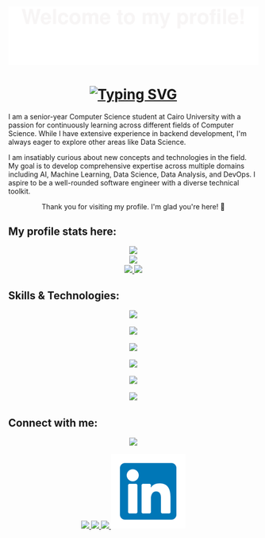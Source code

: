 <p align="center"> 
  <img src="assets/Bottom_up.svg">
</p>
<div align="center">
  <h1>
    <a href="https://git.io/typing-svg"><img src="https://readme-typing-svg.herokuapp.com?font=Fira+Code&weight=500&size=40&pause=1000&color=F7C213&center=true&vCenter=true&width=435&height=70&lines=Hi%2C+I'm+Omar%F0%9F%91%8B" alt="Typing SVG" /></a>
  </h1>
</div>

<p>
I am a senior-year Computer Science student at Cairo University with a passion for continuously learning across different fields of Computer Science. While I have extensive experience in backend development, I'm always eager to explore other areas like Data Science.

I am insatiably curious about new concepts and technologies in the field. My goal is to develop comprehensive expertise across multiple domains including AI, Machine Learning, Data Science, Data Analysis, and DevOps. I aspire to be a well-rounded software engineer with a diverse technical toolkit.
</p>
<p align="center">
Thank you for visiting my profile. I'm glad you're here! 🎉
</p>

## **My profile stats here:**

<div align="center">
  <a href="https://github.com/Omarr-kh">
    <img src="http://github-profile-summary-cards.vercel.app/api/cards/profile-details?username=Omarr-kh&theme=slateorange" />
  </a>
  
  </div>

<div align="center">
  <a href="https://github.com/Omarr-kh">
    <img src="https://github-readme-streak-stats.herokuapp.com?user=Omarr-kh&theme=rising-sun&hide_border=true&exclude_days=Sun" />
  </a>
  
</div>
  
<div align="center">
  <a href="https://github.com/Omarr-kh">
    <img src="http://github-profile-summary-cards.vercel.app/api/cards/stats?username=Omarr-kh&theme=slateorange" />
    <img src="http://github-profile-summary-cards.vercel.app/api/cards/most-commit-language?username=Omarr-kh&theme=slateorange" />
  </a>
</div>

## **Skills & Technologies:**

<div align="center">
  <p align="center">
    <img src="https://count.getloli.com/get/@Omarr-kh.github.readme" width="200"/>
  </p>
</div>

<div align="center">
  <p align="center">
    <img src="https://media.giphy.com/media/QssGEmpkyEOhBCb7e1/giphy.gif" width="200"/>
  </p>
</div>

<div align="center">
  <p align="center">
  <a href="https://github.com/Omarr-kh">
    <img src="https://img.shields.io/badge/Languages:-orange" />
  </a>
</p>
</div>

<div align="center">
  <p align="center">
  <a href="https://github.com/Omarr-kh?tab=repositories">
    <img src="https://skillicons.dev/icons?i=py,cpp,c,html,css,js" />
  </a>
</p>
</div>

<div align="center">
  <p align="center">
  <a href="https://github.com/Omarr-kh">
    <img src="https://img.shields.io/badge/Development:-orange" />
  </a>
</p>
</div>

<div align="center">
  <p align="center">
  <a href="https://github.com/Omarr-kh?tab=repositories">
    <img src="https://skillicons.dev/icons?i=git,visualstudio,vscode" /> 
  </a>
</p>
</div>

## **Connect with me:**

<div align="center">
  <p align="center">
  <a href="https://github.com/Omarr-kh">
    <img src="https://img.shields.io/badge/Socialmedia:-orange" />
  </a>
</p>
</div>

<p align="center">
  <a href="https://twitter.com/OmarKhaled11122">
    <img src="https://skillicons.dev/icons?i=twitter" />
  </a>
    <a href="https://stackoverflow.com/users/13672531/omar-khaled">
    <img src="https://skillicons.dev/icons?i=stackoverflow" />
  </a>
  <a href="https://www.instagram.com/oomarrkhalled">
    <img src="https://skillicons.dev/icons?i=instagram" />
  </a>
  <a href="https://www.linkedin.com/in/omar-khaled-b51070191/">
        <img src="LikedIn.png" alt="LinkedIn">
    </a>
</p>
